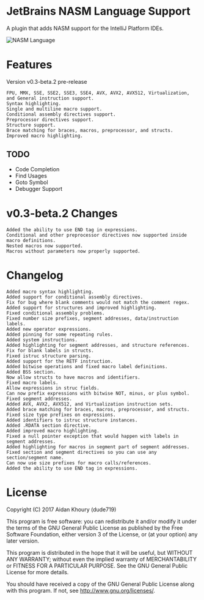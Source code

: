 # JetBrains NASM Language Support

A plugin that adds NASM support for the IntelliJ Platform IDEs.

![NASM Language](http://i.imgur.com/0BW2jL7.png "NASM Language Preview")

# Features

Version v0.3-beta.2 pre-release

    FPU, MMX, SSE, SSE2, SSE3, SSE4, AVX, AVX2, AVX512, Virtualization, and General instruction support.
    Syntax highlighting.
    Single and multiline macro support.
    Conditional assembly directives support.
    Preprocessor directives support.
    Structure support.
    Brace matching for braces, macros, preprocessor, and structs.
    Improved macro highlighting.

## TODO
- Code Completion
- Find Usages
- Goto Symbol
- Debugger Support

# v0.3-beta.2 Changes
    
    Added the ability to use END tag in expressions.
    Conditional and other preprocessor directives now supported inside macro definitions.
    Nested macros now supported.
    Macros without parameters now properly supported.

# Changelog

    Added macro syntax highlighting.
    Added support for conditional assembly directives.
    Fix for bug where blank comments would not match the comment regex.
    Added support for structures and improved highlighting.
    Fixed conditional assembly problems.
    Fixed number size prefixes, segment addresses, data/instruction labels.
    Added new operator expressions.
    Added pinning for some repeating rules.
    Added system instructions.
    Added highlighting for segment addresses, and structure references.
    Fix for blank labels in structs.
    Fixed istruc structure parsing.
    Added support for the RETF instruction.
    Added bitwise operations and fixed macro label definitions.
    Added BSS section.
    Now allow structs to have macros and identifiers.
    Fixed macro labels.
    Allow expressions in struc fields.
    Can now prefix expressions with bitwise NOT, minus, or plus symbol.
    Fixed segment addresses.
    Added AVX, AVX2, AVX512, and Virtualization instruction sets.
    Added brace matching for braces, macros, preprocessor, and structs.
    Fixed size type prefixes on expressions.
    Added identifiers to istruc structure instances.
    Added .RDATA section directive.
    Added improved macro highlighting.
    Fixed a null pointer exception that would happen with labels in segment addresses.
    Added highlighting for macros in segment part of segment addresses.
    Fixed section and segment directives so you can use any section/segment name.
    Can now use size prefixes for macro calls/references.
    Added the ability to use END tag in expressions.

# License

Copyright (C) 2017 Aidan Khoury (dude719)

This program is free software: you can redistribute it and/or modify it under the terms of the GNU General Public License as published by the Free Software Foundation, either version 3 of the License, or (at your option) any later version.

This program is distributed in the hope that it will be useful, but WITHOUT ANY WARRANTY; without even the implied warranty of MERCHANTABILITY or FITNESS FOR A PARTICULAR PURPOSE. See the GNU General Public License for more details.

You should have received a copy of the GNU General Public License along with this program. If not, see http://www.gnu.org/licenses/.
